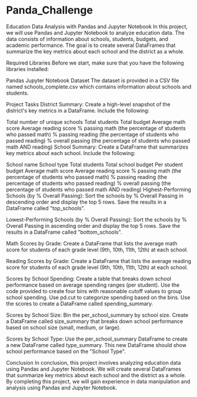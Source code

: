 # Panda_Challenge
Education Data Analysis with Pandas and Jupyter Notebook
In this project, we will use Pandas and Jupyter Notebook to analyze education data. The data consists of information about schools, students, budgets, and academic performance. The goal is to create several DataFrames that summarize the key metrics about each school and the district as a whole.

Required Libraries
Before we start, make sure that you have the following libraries installed:

Pandas
Jupyter Notebook
Dataset
The dataset is provided in a CSV file named schools_complete.csv which contains information about schools and students.

Project Tasks
District Summary: Create a high-level snapshot of the district's key metrics in a DataFrame. Include the following:

Total number of unique schools
Total students
Total budget
Average math score
Average reading score
% passing math (the percentage of students who passed math)
% passing reading (the percentage of students who passed reading)
% overall passing (the percentage of students who passed math AND reading)
School Summary: Create a DataFrame that summarizes key metrics about each school. Include the following:

School name
School type
Total students
Total school budget
Per student budget
Average math score
Average reading score
% passing math (the percentage of students who passed math)
% passing reading (the percentage of students who passed reading)
% overall passing (the percentage of students who passed math AND reading)
Highest-Performing Schools (by % Overall Passing): Sort the schools by % Overall Passing in descending order and display the top 5 rows. Save the results in a DataFrame called "top_schools".

Lowest-Performing Schools (by % Overall Passing): Sort the schools by % Overall Passing in ascending order and display the top 5 rows. Save the results in a DataFrame called "bottom_schools".

Math Scores by Grade: Create a DataFrame that lists the average math score for students of each grade level (9th, 10th, 11th, 12th) at each school.

Reading Scores by Grade: Create a DataFrame that lists the average reading score for students of each grade level (9th, 10th, 11th, 12th) at each school.

Scores by School Spending: Create a table that breaks down school performance based on average spending ranges (per student). Use the code provided to create four bins with reasonable cutoff values to group school spending. Use pd.cut to categorize spending based on the bins. Use the scores to create a DataFrame called spending_summary.

Scores by School Size: Bin the per_school_summary by school size. Create a DataFrame called size_summary that breaks down school performance based on school size (small, medium, or large).

Scores by School Type: Use the per_school_summary DataFrame to create a new DataFrame called type_summary. This new DataFrame should show school performance based on the "School Type".

Conclusion
In conclusion, this project involves analyzing education data using Pandas and Jupyter Notebook. We will create several DataFrames that summarize key metrics about each school and the district as a whole. By completing this project, we will gain experience in data manipulation and analysis using Pandas and Jupyter Notebook.
